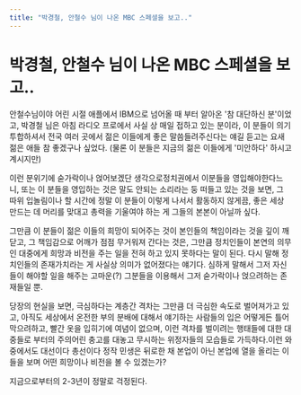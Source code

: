 ```yaml
---
title: "박경철, 안철수 님이 나온 MBC 스페셜을 보고.."
---
```

# 박경철, 안철수 님이 나온 MBC 스페셜을 보고..

안철수님이야 어린 시절 애플에서 IBM으로 넘어올 때 부터 알아온 '참 대단하신 분'이었고, 박경철 님은 아침 라디오 프로에서 사실 상 매일 접하고 있는 분이라, 이 분들이 의기 투합하셔서 전국 여러 곳에서 젊은 이들에게 좋은 말씀들려주신다는 얘길 듣고는 요새 젊은 애들 참 좋겠구나 싶었다. (물론 이 분들은 지금의 젊은 이들에게 '미안하다' 하시고 계시지만)

이런 분위기에 숟가락이나 얹어보겠단 생각으로정치권에서 이분들을 영입해야한다느니, 또는 이 분들을 영입하는 것은 말도 안되는 소리라는 둥 떠들고 있는 것을 보면, 그 따위 입놀림이나 할 시간에 정말 이 분들이 이렇게 나서서 활동하지 않게끔, 좋은 세상 만드는 데 머리를 맞대고 총력을 기울여야 하는 게 그들의 본본이 아닐까 싶다.

그만큼 이 분들이 젊은 이들의 희망이 되어주는 것이 본인들의 책임이라는 것을 깊이 깨닫고, 그 책임감으로 어깨가 점점 무거워져 간다는 것은, 그만큼 정치인들이 본연의 의무인 대중에게 희망과 비전을 주는 일을 전혀 하고 있지 못하다는 말이 된다. 다시 말해 정치인들의 존재가치라는 게 사실상 의미가 없어졌다는 얘기다. 심하게 말해서 그저 자신들이 해야할 일을 해주는 고마운(?) 그분들을 이용해서 그저 숟가락이나 얹으려하는 존재들일 뿐.

당장의 현실을 보면, 극심하다는 계층간 격차는 그만큼 더 극심한 속도로 벌어져가고 있고, 아직도 세상에서 온전한 부의 분배에 대해서 얘기하는 사람들의 입은 어떻게든 틀어막으려하고, 빨간 옷을 입히기에 여념이 없으며, 이런 격차를 벌이려는 행태들에 대한 대중들로 부터의 주의어린 충고를 대놓고 무시하는 위정자들의 모습들로 가득하다.이런 와 중에서도 대선이다 총선이다 정작 민생은 뒤로한 채 본업이 아닌 본업에 열을 올리는 이들을 보며 어떤 희망이나 비전을 볼 수 있겠는가?

지금으로부터의 2-3년이 정말로 걱정된다.

